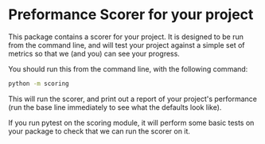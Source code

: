 # Preformance Scorer for your project

This package contains a scorer for your project. It is designed to be run from the command line, and will test your project against a simple set of metrics
so that we (and you) can see your progress.

You should run this from the command line, with the following command:

```bash
python -m scoring
```

This will run the scorer, and print out a report of your project's performance (run the base line immediately to see what the defaults
look like).

If you run pytest on the scoring module, it will perform some basic tests
on your package to check that we can run the scorer on it.